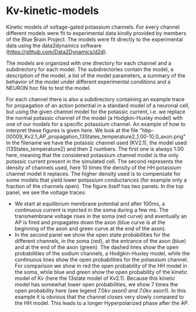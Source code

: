 # Kv-kinetic-models
Kinetic models of voltage-gated potassium channels.
For every channel different models were fit to experimental data kindly provided
by members of the Blue Brain Project. The models were fit directly to the experimental data
using the data2dynamics software (https://github.com/Data2Dynamics/d2d).

The models are organized with one directory for each channel and a subdirectory
for each model. The subdirectories contain the model, a description of the model,
a list of the model parameters, a summary of the behavior of the model under different
experimental conditions and a NEURON hoc file to test the model. 

For each channel there is also a subdirectory containing an example trace for propagation
of an action potential in a standard model of a neuronal cell, but using the given channel model
for the potassic current, i.e. we replace the normal potassic channel of the model (a Hodgkin-Huxley model)
with one of our models for a specific potassium channel.
An example of how to interpret these figures is given here.
We look at the file "hbp-00009_Kv2.1_AP_propagation_13States_temperature2_1.00-10.0_axon.png"
In the filename we have the potassic channel used (KV2.1), the model used (13States_temperature2)
and then 2 numbers. The first one is always 1.00 here, meaning that the considered potassium 
channel model is the only potassic current present in the simulated cell. The second represents the
density of channels used, here 10 times the density of the HH potassium channel model it replaces. The
higher density used is to compensate for some models that yield lower potassium conductances (for example only
a fraction of the channels open).
The figure itself has two panels. In the top panel, we see the voltage traces:
* We start at equilibrium membrane potential
and after 100ms, a continuous current is injected in the soma during a few ms. The transmembrane voltage rises in the soma (red curve) and eventually an AP is fired and propagates down the axon (blue curve is at the beginning of the axon and green curve at the end of the axon).
* In the second panel we show the open state probabilities for the different channels, in the soma (red), at the entrance of the axon (blue) and at the end of the axon (green). The dashed lines show the open probabilities of the sodium channels, a Hodgkin-Huxley model, while the continuous lines show the open probabilities for the potassium channel. For comparison we show in red the open probability of the HH model in the soma, while blue and green show the open probability of the kinetic model of Kv (here the 13state model of Kv2.1). Because this kinetic model has somewhat lower open probabilities, we show 7 times the open probability here (see legend 7.0*kv axon0 and 7.0*kv axon1). In this example it is obvious that the channel closes very slowly compared to the HH model. This leads to a longer Hyperpolarized phase after the AP.